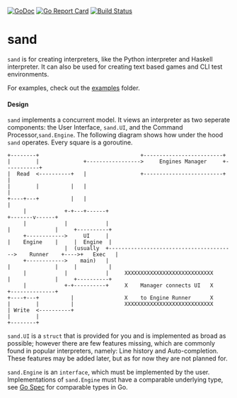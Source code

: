 [![GoDoc](https://godoc.org/github.com/Zaba505/sand?status.svg)](https://godoc.org/github.com/Zaba505/sand)
[![Go Report Card](https://goreportcard.com/badge/github.com/Zaba505/sand)](https://goreportcard.com/report/github.com/Zaba505/sand)
[![Build Status](https://travis-ci.com/Zaba505/sand.svg?branch=master)](https://travis-ci.com/Zaba505/sand)

# sand
`sand` is for creating interpreters, like the Python interpreter and Haskell interpreter.
It can also be used for creating text based games and CLI test environments.

For examples, check out the [examples](https://github.com/Zaba505/sand/tree/master/example) folder.

#### Design
`sand` implements a concurrent model. It views an interpreter as two seperate components:
the User Interface, `sand.UI`, and the Command Processor,`sand.Engine`. The following
diagram shows how under the hood `sand` operates. Every square is a goroutine.

```text
+--------+                                +-------------------------+
|        |              +----------------->     Engines Manager     +-----------+
|  Read  <----------+   |                 +-------------------------+           |
|        |          |   |                                                       |
+----+---+          |   |                                                       |
     |            +-+---+------+                                        +-------v------+
     |            |            |                                        |              |     +----------+
     +------------>     UI     |                                        |    Engine    |     |  Engine  |
                  |  (usually  +---------------------------------------->    Runner    +---->+   Exec   |
     +------------>    main)   |                                        |              |     |          |
     |            |            |     XXXXXXXXXXXXXXXXXXXXXXXXXXXX       |              |     +----------+
     |            +-+----------+     X    Manager connects UI   X       +--------------+
+----+---+          |                X    to Engine Runner      X
|        |          |                XXXXXXXXXXXXXXXXXXXXXXXXXXXX
| Write  <----------+
|        |
+--------+
```

`sand.UI` is a `struct` that is provided for you and is implemented as broad as possible;
however there are few features missing, which are commonly found in popular interpreters,
namely: Line history and Auto-completion. These features may be added later, but as for
now they are not planned for.

`sand.Engine` is an `interface`, which must be implemented by the user. Implementations
of `sand.Engine` must have a comparable underlying type, see [Go Spec](https://golang.org/ref/spec#Comparison_operators)
for comparable types in Go.